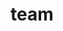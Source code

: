 <!-- generated by markdown-notes-tree -->

# team

<!-- optional markdown-notes-tree directory description starts here -->

<!-- optional markdown-notes-tree directory description ends here -->


